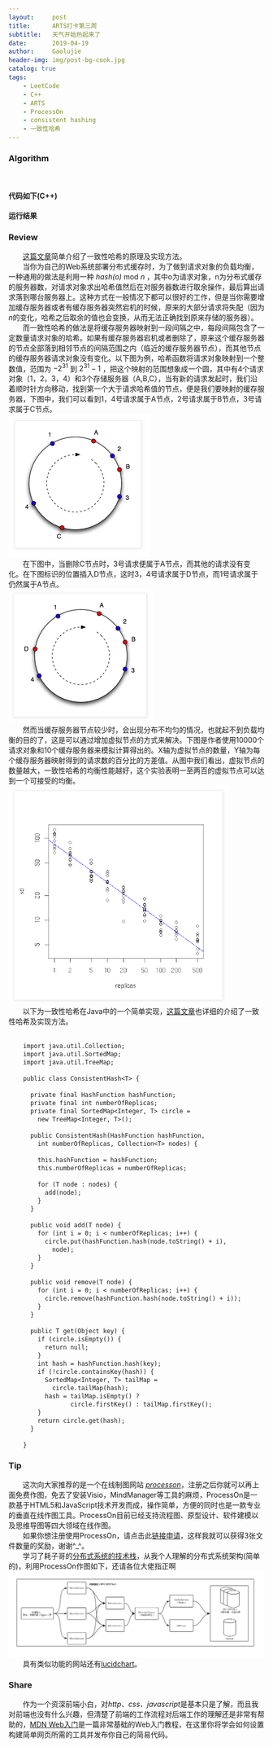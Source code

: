 ```yaml
---
layout:     post
title:      ARTS打卡第三周
subtitle:   天气开始热起来了
date:       2019-04-19
author:     Gaolujie
header-img: img/post-bg-cook.jpg
catalog: true
tags:
    - LeetCode
    - C++
    - ARTS
    - ProcessOn
    - consistent hashing
    - 一致性哈希
---
```


<head>
    <script src="https://cdn.mathjax.org/mathjax/latest/MathJax.js?config=TeX-AMS-MML_HTMLorMML" type="text/javascript"></script>
    <script type="text/x-mathjax-config">
        MathJax.Hub.Config({
            tex2jax: {
            skipTags: ['script', 'noscript', 'style', 'textarea', 'pre'],
            inlineMath: [['$','$']]
            }
        });
    </script>
</head>

### Algorithm

&emsp;&emsp;

#### 代码如下(C++)

    
		

#### 运行结果



### Review


&emsp;&emsp;[这篇文章](http://www.tom-e-white.com/2007/11/consistent-hashing.html)简单介绍了一致性哈希的原理及实现方法。  
&emsp;&emsp;当你为自己的Web系统部署分布式缓存时，为了做到请求对象的负载均衡，一种通用的做法是利用一种 *hash(o)* mod *n* ，其中o为请求对象，n为分布式缓存的服务器数，对请求对象求出哈希值然后在对服务器数进行取余操作，最后算出请求落到哪台服务器上。这种方式在一般情况下都可以很好的工作，但是当你需要增加缓存服务器或者有缓存服务器突然宕机的时候，原来的大部分请求将失配（因为*n*的变化，哈希之后取余的值也会变换，从而无法正确找到原来存储的服务器）。  
&emsp;&emsp;而一致性哈希的做法是将缓存服务器映射到一段间隔之中，每段间隔包含了一定数量请求对象的哈希。如果有缓存服务器宕机或者删除了，原来这个缓存服务器的节点全部落到相邻节点的间隔范围之内（临近的缓存服务器节点），而其他节点的缓存服务器请求对象没有变化。以下图为例，哈希函数将请求对象映射到一个整数值，范围为 $-2^{31}$ 到 $2^{31}-1$ ，把这个映射的范围想象成一个圆，其中有4个请求对象（1，2，3，4）和3个存储服务器（A,B,C），当有新的请求发起时，我们沿着顺时针方向移动，找到第一个大于请求哈希值的节点，便是我们要映射的缓存服务器，下图中，我们可以看到1，4号请求属于A节点，2号请求属于B节点，3号请求属于C节点。  
![](http://github.com/gaolujie365/gaolujie365.github.io/raw/master/img/2019/20190419-consistent-hashing-1.png)    
&emsp;&emsp;在下图中，当删除C节点时，3号请求便属于A节点，而其他的请求没有变化。在下图标识的位置插入D节点，这时3，4号请求属于D节点，而1号请求属于仍然属于A节点。  
![](http://github.com/gaolujie365/gaolujie365.github.io/raw/master/img/2019/20190419-consistent-hashing-2.png)  
&emsp;&emsp;然而当缓存服务器节点较少时，会出现分布不均匀的情况，也就起不到负载均衡的目的了，这是可以通过增加虚拟节点的方式来解决。下图是作者使用10000个请求对象和10个缓存服务器来模拟计算得出的。X轴为虚拟节点的数量，Y轴为每个缓存服务器映射得到的请求数的百分比的方差值。从图中我们看出，虚拟节点的数量越大，一致性哈希的均衡性能越好，这个实验表明一至两百的虚拟节点可以达到一个可接受的均衡。  
![](http://github.com/gaolujie365/gaolujie365.github.io/raw/master/img/2019/20190419-consistent-hashing-3.png)  
&emsp;&emsp;以下为一致性哈希在Java中的一个简单实现，[这篇文章](https://www.cnblogs.com/xrq730/p/5186728.html)也详细的介绍了一致性哈希及实现方法。

```

	import java.util.Collection;
	import java.util.SortedMap;
	import java.util.TreeMap;
	
	public class ConsistentHash<T> {
	
	  private final HashFunction hashFunction;
	  private final int numberOfReplicas;
	  private final SortedMap<Integer, T> circle =
	    new TreeMap<Integer, T>();
	
	  public ConsistentHash(HashFunction hashFunction,
	    int numberOfReplicas, Collection<T> nodes) {
	
	    this.hashFunction = hashFunction;
	    this.numberOfReplicas = numberOfReplicas;
	
	    for (T node : nodes) {
	      add(node);
	    }
	  }
	
	  public void add(T node) {
	    for (int i = 0; i < numberOfReplicas; i++) {
	      circle.put(hashFunction.hash(node.toString() + i),
	        node);
	    }
	  }
	
	  public void remove(T node) {
	    for (int i = 0; i < numberOfReplicas; i++) {
	      circle.remove(hashFunction.hash(node.toString() + i));
	    }
	  }
	
	  public T get(Object key) {
	    if (circle.isEmpty()) {
	      return null;
	    }
	    int hash = hashFunction.hash(key);
	    if (!circle.containsKey(hash)) {
	      SortedMap<Integer, T> tailMap =
	        circle.tailMap(hash);
	      hash = tailMap.isEmpty() ?
	             circle.firstKey() : tailMap.firstKey();
	    }
	    return circle.get(hash);
	  } 
	
	}

```



### Tip

&emsp;&emsp;这次向大家推荐的是一个在线制图网站 *[processon](https://www.processon.com)*，注册之后你就可以再上面免费作图，免去了安装Visio，MindManager等工具的麻烦，ProcessOn是一款基于HTML5和JavaScript技术开发而成，操作简单，方便的同时也是一款专业的垂直在线作图工具。ProcessOn目前已经支持流程图、原型设计、软件建模以及思维导图等四大领域在线作图。  
&emsp;&emsp;如果你想注册使用ProcessOn，请点击此[链接申请](https://www.processon.com/i/5cacb08be4b06765f08af857)，这样我就可以获得3张文件数量的奖励，谢谢^_^。  
&emsp;&emsp;学习了耗子哥的[分布式系统的技术栈](https://time.geekbang.org/column/article/1512)，从我个人理解的分布式系统架构(简单的)，利用ProcessOn作图如下，还请各位大佬指正啊  
![](http://github.com/gaolujie365/gaolujie365.github.io/raw/master/img/2019/20190416-分布式初识.png)  
&emsp;&emsp;具有类似功能的网站还有[lucidchart](https://www.lucidchart.com/)。  

### Share

&emsp;&emsp;作为一个资深前端小白，对*http、css、javascript*是基本只是了解，而且我对前端也没有什么兴趣，但清楚了前端的工作流程对后端工作的理解还是非常有帮助的，[MDN Web入门](https://developer.mozilla.org/zh-CN/docs/Learn/Getting_started_with_the_web)是一篇非常基础的Web入门教程，在这里你将学会如何设置构建简单网页所需的工具并发布你自己的简易代码。





